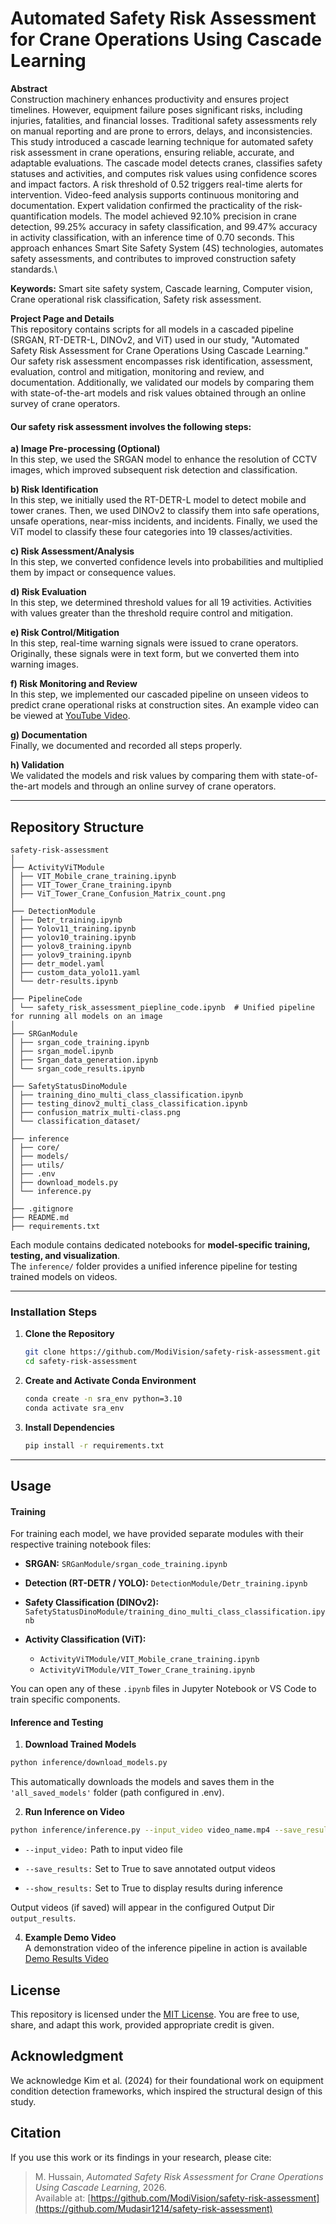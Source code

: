 # Automated Safety Risk Assessment for Crane Operations Using Cascade Learning
**Abstract**\
Construction machinery enhances productivity and ensures project timelines. However, equipment failure poses significant risks, including injuries, fatalities, and financial losses. Traditional safety assessments rely on manual reporting and are prone to errors, delays, and inconsistencies. This study introduced a cascade learning technique for automated safety risk assessment in crane operations, ensuring reliable, accurate, and adaptable evaluations. The cascade model detects cranes, classifies safety statuses and activities, and computes risk values using confidence scores and impact factors. A risk threshold of 0.52 triggers real-time alerts for intervention. Video-feed analysis supports continuous monitoring and documentation. Expert validation confirmed the practicality of the risk-quantification models. The model achieved 92.10% precision in crane detection, 99.25% accuracy in safety classification, and 99.47% accuracy in activity classification, with an inference time of 0.70 seconds. This approach enhances Smart Site Safety System (4S) technologies, automates safety assessments, and contributes to improved construction safety standards.\

**Keywords:** Smart site safety system, Cascade learning, Computer vision, Crane operational risk classification, Safety risk assessment.

**Project Page and Details**\
This repository contains scripts for all models in a cascaded pipeline (SRGAN, RT-DETR-L, DINOv2, and ViT) used in our study, "Automated Safety Risk Assessment for Crane Operations Using Cascade Learning." Our safety risk assessment encompasses risk identification, assessment, evaluation, control and mitigation, monitoring and review, and documentation. Additionally, we validated our models by comparing them with state-of-the-art models and risk values obtained through an online survey of crane operators.

#### Our safety risk assessment involves the following steps:

**a) Image Pre-processing (Optional)**\
In this step, we used the SRGAN model to enhance the resolution of CCTV images, which improved subsequent risk detection and classification.

**b) Risk Identification**\
In this step, we initially used the RT-DETR-L model to detect mobile and tower cranes. Then, we used DINOv2 to classify them into safe operations, unsafe operations, near-miss incidents, and incidents. Finally, we used the ViT model to classify these four categories into 19 classes/activities.

**c) Risk Assessment/Analysis**\
In this step, we converted confidence levels into probabilities and multiplied them by impact or consequence values.

**d) Risk Evaluation**\
In this step, we determined threshold values for all 19 activities. Activities with values greater than the threshold require control and mitigation.

**e) Risk Control/Mitigation**\
In this step, real-time warning signals were issued to crane operators. Originally, these signals were in text form, but we converted them into warning images.

**f) Risk Monitoring and Review**\
In this step, we implemented our cascaded pipeline on unseen videos to predict crane operational risks at construction sites. An example video can be viewed at [YouTube Video](https://youtu.be/xSDrxOv0iaE).

**g) Documentation**\
Finally, we documented and recorded all steps properly.

**h) Validation**\
We validated the models and risk values by comparing them with state-of-the-art models and through an online survey of crane operators.

---

## Repository Structure
```
safety-risk-assessment  
│  
├── ActivityViTModule  
│ ├── VIT_Mobile_crane_training.ipynb  
│ ├── VIT_Tower_Crane_training.ipynb  
│ ├── ViT_Tower_Crane_Confusion_Matrix_count.png  
│  
├── DetectionModule  
│ ├── Detr_training.ipynb  
│ ├── Yolov11_training.ipynb  
│ ├── yolov10_training.ipynb  
│ ├── yolov8_training.ipynb  
│ ├── yolov9_training.ipynb  
│ ├── detr_model.yaml  
│ ├── custom_data_yolo11.yaml  
│ └── detr-results.ipynb  
│  
├── PipelineCode  
│ └── safety_risk_assessment_piepline_code.ipynb  # Unified pipeline for running all models on an image  
│  
├── SRGanModule  
│ ├── srgan_code_training.ipynb  
│ ├── srgan_model.ipynb  
│ ├── Srgan_data_generation.ipynb  
│ └── srgan_code_results.ipynb  
│  
├── SafetyStatusDinoModule  
│ ├── training_dino_multi_class_classification.ipynb  
│ ├── testing_dinov2_multi_class_classification.ipynb  
│ ├── confusion_matrix_multi-class.png  
│ └── classification_dataset/  
│  
├── inference  
│ ├── core/  
│ ├── models/  
│ ├── utils/  
│ ├── .env  
│ ├── download_models.py  
│ └── inference.py  
│  
├── .gitignore  
├── README.md  
├── requirements.txt  
```
Each module contains dedicated notebooks for **model-specific training, testing, and visualization**.  
The `inference/` folder provides a unified inference pipeline for testing trained models on videos.

---

### Installation Steps

1. **Clone the Repository**
   ```bash
   git clone https://github.com/ModiVision/safety-risk-assessment.git
   cd safety-risk-assessment
   ```
2. **Create and Activate Conda Environment**
   ```bash
   conda create -n sra_env python=3.10
   conda activate sra_env
   ```
3. **Install Dependencies**

    ```bash
    pip install -r requirements.txt
    ```
---

## Usage
#### Training
For training each model, we have provided separate modules with their respective training notebook files:

- **SRGAN:** `SRGanModule/srgan_code_training.ipynb`

- **Detection (RT-DETR / YOLO):** `DetectionModule/Detr_training.ipynb`

- **Safety Classification (DINOv2):**
  `SafetyStatusDinoModule/training_dino_multi_class_classification.ipynb`

- **Activity Classification (ViT):**
    - `ActivityViTModule/VIT_Mobile_crane_training.ipynb`
    - `ActivityViTModule/VIT_Tower_Crane_training.ipynb`

You can open any of these `.ipynb` files in Jupyter Notebook or VS Code to train specific components.


#### Inference and Testing

1. **Download Trained Models**
```bash
python inference/download_models.py
```
This automatically downloads the models and saves them in the `'all_saved_models'` folder (path configured in .env).

2. **Run Inference on Video**
```bash
python inference/inference.py --input_video video_name.mp4 --save_results True --show_results True
```
   - `--input_video:` Path to input video file

   - `--save_results:` Set to True to save annotated output videos

   - `--show_results:` Set to True to display results during inference
  
Output videos (if saved) will appear in the configured Output Dir `output_results`.


4. **Example Demo Video**\
A demonstration video of the inference pipeline in action is available [Demo Results Video](https://youtu.be/xSDrxOv0iaE)


## License
This repository is licensed under the [MIT License](LICENSE).
You are free to use, share, and adapt this work, provided appropriate credit is given.

## Acknowledgment
We acknowledge Kim et al. (2024) for their foundational work on equipment condition detection frameworks, which inspired the structural design of this study.


## Citation
If you use this work or its findings in your research, please cite:

> M. Hussain, *Automated Safety Risk Assessment for Crane Operations Using Cascade Learning*, 2026.  
> Available at: [https://github.com/ModiVision/safety-risk-assessment](https://github.com/Mudasir1214/safety-risk-assessment)


